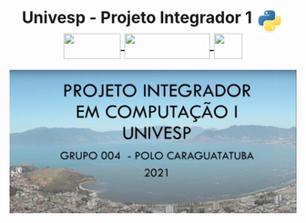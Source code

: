 <div align="center">
  
 <h1> Univesp - Projeto Integrador 1
   <a href="#"> 
     <img align="top" alt="" height="45em" width="50" src="https://raw.githubusercontent.com/devicons/devicon/master/icons/python/python-original.svg">
   </a>
      <a href="#"> 
     <img align="top" alt="" height="45em" width="100" src="https://flask.palletsprojects.com/en/2.1.x/_images/flask-logo.png">
   </a>
   <a href="#"> 
    <img align="top" alt="" height="45em" width="150" src="https://min.io/resources/img/logo/MINIO_wordmark.png"> 
   </a>
    <a href="#"> 
    <img align="top" alt="" height="45em" width="50" src="https://brand.heroku.com/static/media/heroku-logo-solid.ab0c1b46.svg"> 
   </a>
 </h1>
</div>

<div align="center">
  <a href="https://www.youtube.com/watch?v=R5WSauGd3dc">
  <img src="https://github.com/r-leafar/pi1/blob/master/readme_img1.png"/>
   <br>
</div>
